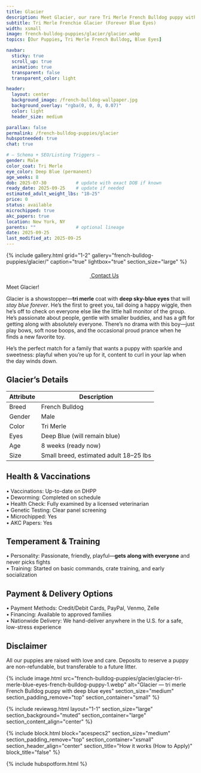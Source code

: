 ```yaml
---
title: Glacier
description: Meet Glacier, our rare Tri Merle French Bulldog puppy with deep blue eyes that will stay blue forever—friendly, passionate, and great with everyone.
subtitle: Tri Merle Frenchie Glacier (Forever Blue Eyes)
width: xsmall
image: french-bulldog-puppies/glacier/glacier.webp
topics: [Our Puppies, Tri Merle French Bulldog, Blue Eyes]

navbar:
  sticky: true
  scroll_up: true
  animation: true
  transparent: false
  transparent_color: light

header:
  layout: center
  background_image: /french-bulldog-wallpaper.jpg
  background_overlay: "rgba(0, 0, 0, 0.07)"
  color: light
  header_size: medium

parallax: false
permalink: /french-bulldog-puppies/glacier
hubspotneeded: true
chat: true

# — Schema + SEO/Listing Triggers —
gender: Male
color_coat: Tri Merle
eye_color: Deep Blue (permanent)
age_weeks: 8
dob: 2025-07-30           # update with exact DOB if known
ready_date: 2025-09-25    # update if needed
estimated_adult_weight_lbs: "18–25"
price: 0
status: available
microchipped: true
akc_papers: true
location: New York, NY
parents: ""               # optional lineage
date: 2025-09-25
last_modified_at: 2025-09-25
---
```


{% include gallery.html
grid="1-2"
gallery="french-bulldog-puppies/glacier/"
caption="true"
lightbox="true"
section_size="large"
%}

<center><a class="uk-button uk-button-danger uk-border-pill uk-button-xlarge my-border-rounded" href="tel:212-739-0182">
    <span data-uk-icon="phone" class="uk-icon">
        <svg width="20" height="20" viewBox="0 0 20 20" xmlns="http://www.w3.org/2000/svg"></svg>
    </span>
    Contact Us
</a></center>

Meet Glacier!

Glacier is a showstopper—**tri merle** coat with **deep sky-blue eyes** that will *stay blue forever*. He’s the first to greet you, tail doing a happy wiggle, then he’s off to check on everyone else like the little hall monitor of the group. He’s passionate about people, gentle with smaller buddies, and has a gift for getting along with absolutely everyone. There’s no drama with this boy—just play bows, soft nose boops, and the occasional proud prance when he finds a new favorite toy.

He’s the perfect match for a family that wants a puppy with sparkle and sweetness: playful when you’re up for it, content to curl in your lap when the day winds down.

## Glacier’s Details

| Attribute  | Description                               |
|-----------|-------------------------------------------|
| Breed     | French Bulldog                            |
| Gender    | Male                                      |
| Color     | Tri Merle                                 |
| Eyes      | Deep Blue (will remain blue)              |
| Age       | 8 weeks (ready now)                       |
| Size      | Small breed, estimated adult 18–25 lbs    |


## Health & Vaccinations

  • Vaccinations: Up-to-date on DHPP  
  • Deworming: Completed on schedule  
  • Health Check: Fully examined by a licensed veterinarian  
  • Genetic Testing: Clear panel screening  
  • Microchipped: Yes  
  • AKC Papers: Yes  

## Temperament & Training

  • Personality: Passionate, friendly, playful—**gets along with everyone** and never picks fights  
  • Training: Started on basic commands, crate training, and early socialization  

## Payment & Delivery Options

  • Payment Methods: Credit/Debit Cards, PayPal, Venmo, Zelle  
  • Financing: Available to approved families  
  • Nationwide Delivery: We hand-deliver anywhere in the U.S. for a safe, low-stress experience  

## Disclaimer

All our puppies are raised with love and care. Deposits to reserve a puppy are non-refundable, but transferable to a future litter.

{% include image.html
src="french-bulldog-puppies/glacier/glacier-tri-merle-blue-eyes-french-bulldog-puppy-1.webp"
alt="Glacier — tri merle French Bulldog puppy with deep blue eyes"
section_size="medium"
section_padding_remove="top"
section_container="small"
%}

{% include reviewsg.html
layout="1-1"
section_size="large"
section_background="muted"
section_container="large"
section_content_align="center"
%}

{% include block.html
block="acespecs2"
section_size="medium"
section_padding_remove="top"
section_container="xsmall"
section_header_align="center"
section_title="How it works (How to Apply)"
block_title="false"
%}

{% include hubspotform.html %}

<script type="application/ld+json">
{
  "@context": "https://schema.org/",
  "@type": "Product",
  "name": "Glacier - Tri Merle French Bulldog Puppy (Forever Blue Eyes)",
  "description": "Glacier is a rare tri merle French Bulldog puppy with deep blue eyes that will remain blue. Friendly, passionate, and great with everyone.",
  "image": [
    "https://ethicalfrenchie.com/assets/img/french-bulldog-puppies/glacier/glacier-tri-merle-blue-eyes-french-bulldog-puppy-1.webp",
    "https://ethicalfrenchie.com/assets/img/french-bulldog-puppies/glacier/glacier-tri-merle-blue-eyes-french-bulldog-puppy-2.webp",
    "https://ethicalfrenchie.com/assets/img/french-bulldog-puppies/glacier/glacier-tri-merle-blue-eyes-french-bulldog-puppy-3.webp",
    "https://ethicalfrenchie.com/assets/img/french-bulldog-puppies/glacier/glacier-tri-merle-blue-eyes-french-bulldog-puppy-4.webp"
  ],
  "sku": "glacier-2025",
  "brand": { "@type": "Organization", "name": "Ethical Frenchie" },
  "additionalProperty": [
    { "@type": "PropertyValue", "name": "Breed", "value": "French Bulldog" },
    { "@type": "PropertyValue", "name": "Gender", "value": "Male" },
    { "@type": "PropertyValue", "name": "Color/Coat", "value": "Tri Merle" },
    { "@type": "PropertyValue", "name": "Eye Color", "value": "Deep Blue (permanent)" },
    { "@type": "PropertyValue", "name": "Age", "value": "8 weeks" },
    { "@type": "PropertyValue", "name": "Estimated Adult Weight", "value": "18–25 lbs" },
    { "@type": "PropertyValue", "name": "Microchipped", "value": "Yes" },
    { "@type": "PropertyValue", "name": "AKC Papers", "value": "Yes" }
  ],
  "offers": {
    "@type": "Offer",
    "url": "https://ethicalfrenchie.com/french-bulldog-puppies/glacier",
    "priceCurrency": "USD",
    "price": "0",
    "availability": "https://schema.org/InStock"
  }
}
</script>
